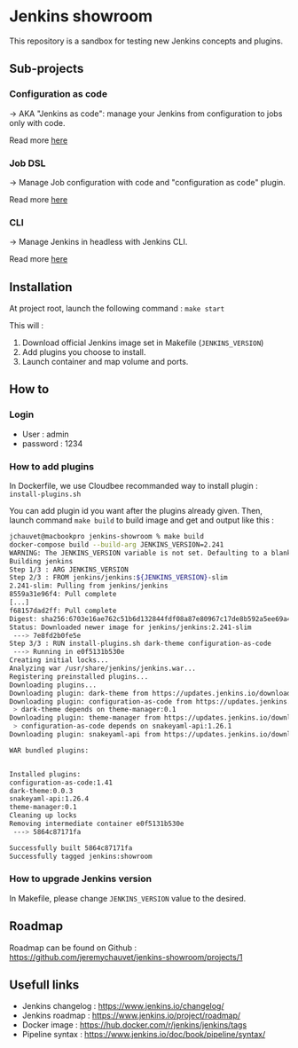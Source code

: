 # Jenkins showroom

This repository is a sandbox for testing new Jenkins concepts and plugins.

## Sub-projects

### Configuration as code

-> AKA "Jenkins as code": manage your Jenkins from configuration to jobs only with code.

Read more [here](./docs/casc/README.md)

### Job DSL

-> Manage Job configuration with code and "configuration as code" plugin.

Read more [here](./docs/job-dsl/README.md)

### CLI

-> Manage Jenkins in headless with Jenkins CLI.

Read more [here](./docs/cli/README.md)

## Installation

At project root, launch the following command : `make start`

This will :

1. Download official Jenkins image set in Makefile (`JENKINS_VERSION`)
2. Add plugins you choose to install.
3. Launch container and map volume and ports.

## How to

### Login

- User : admin
- password : 1234

### How to add plugins

In Dockerfile, we use Cloudbee recommanded way to install plugin : `install-plugins.sh`

You can add plugin id you want after the plugins already given. Then, launch command `make build` to build image and get and output like this :

```bash
jchauvet@macbookpro jenkins-showroom % make build
docker-compose build --build-arg JENKINS_VERSION=2.241
WARNING: The JENKINS_VERSION variable is not set. Defaulting to a blank string.
Building jenkins
Step 1/3 : ARG JENKINS_VERSION
Step 2/3 : FROM jenkins/jenkins:${JENKINS_VERSION}-slim
2.241-slim: Pulling from jenkins/jenkins
8559a31e96f4: Pull complete
[...]
f68157dad2ff: Pull complete
Digest: sha256:6703e16ae762c51b6d132844fdf08a87e80967c17de8b592a5ee69a429d5804c
Status: Downloaded newer image for jenkins/jenkins:2.241-slim
 ---> 7e8fd2b0fe5e
Step 3/3 : RUN install-plugins.sh dark-theme configuration-as-code
 ---> Running in e0f5131b530e
Creating initial locks...
Analyzing war /usr/share/jenkins/jenkins.war...
Registering preinstalled plugins...
Downloading plugins...
Downloading plugin: dark-theme from https://updates.jenkins.io/download/plugins/dark-theme/latest/dark-theme.hpi
Downloading plugin: configuration-as-code from https://updates.jenkins.io/download/plugins/configuration-as-code/latest/configuration-as-code.hpi
 > dark-theme depends on theme-manager:0.1
Downloading plugin: theme-manager from https://updates.jenkins.io/download/plugins/theme-manager/latest/theme-manager.hpi
 > configuration-as-code depends on snakeyaml-api:1.26.1
Downloading plugin: snakeyaml-api from https://updates.jenkins.io/download/plugins/snakeyaml-api/latest/snakeyaml-api.hpi

WAR bundled plugins:


Installed plugins:
configuration-as-code:1.41
dark-theme:0.0.3
snakeyaml-api:1.26.4
theme-manager:0.1
Cleaning up locks
Removing intermediate container e0f5131b530e
 ---> 5864c87171fa

Successfully built 5864c87171fa
Successfully tagged jenkins:showroom
```

### How to upgrade Jenkins version

In Makefile, please change `JENKINS_VERSION` value to the desired.

## Roadmap

Roadmap can be found on Github : <https://github.com/jeremychauvet/jenkins-showroom/projects/1>

## Usefull links

- Jenkins changelog : <https://www.jenkins.io/changelog/>
- Jenkins roadmap : <https://www.jenkins.io/project/roadmap/>
- Docker image : <https://hub.docker.com/r/jenkins/jenkins/tags>
- Pipeline syntax : <https://www.jenkins.io/doc/book/pipeline/syntax/>

